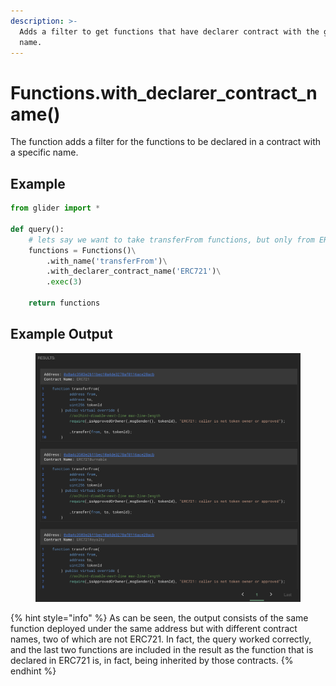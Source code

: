 ```yaml
---
description: >-
  Adds a filter to get functions that have declarer contract with the given
  name.
---
```


# Functions.with\_declarer\_contract\_name()

The function adds a filter for the functions to be declared in a contract with a specific name.

## Example

```python
from glider import *

def query():
	# lets say we want to take transferFrom functions, but only from ERC721 contracts and not ERC20
    functions = Functions()\
        .with_name('transferFrom')\
        .with_declarer_contract_name('ERC721')\
        .exec(3)

    return functions
```

## Example Output

<figure><img src="../../.gitbook/assets/image (15).png" alt=""><figcaption></figcaption></figure>



{% hint style="info" %}
As can be seen, the output consists of the same function deployed under the same address but with different contract names, two of which are not ERC721. In fact, the query worked correctly, and the last two functions are included in the result as the function that is declared in ERC721 is, in fact, being inherited by those contracts.
{% endhint %}
